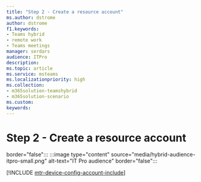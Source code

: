```yaml
---
title: "Step 2 - Create a resource account"
ms.author: dstrome
author: dstrome
f1.keywords:
- Teams hybrid
- remote work
- Teams meetings
manager: serdars
audience: ITPro
description: 
ms.topic: article
ms.service: msteams
ms.localizationpriority: high
ms.collection:
- m365solution-teamshybrid
- m365solution-scenario
ms.custom: 
keywords: 
---
```


# Step 2 - Create a resource account

border="false"::: :::image type="content" source="media/hybrid-audience-itpro-small.png" alt-text="IT Pro audience" border="false":::

[!INCLUDE [mtr-device-config-account-include](includes/mtr-device-config-account-include.md)]
